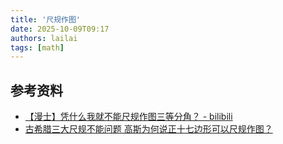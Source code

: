 ```yaml
---
title: '尺规作图'
date: 2025-10-09T09:17
authors: lailai
tags: [math]
---
```


<!-- truncate -->

## 参考资料

- [【漫士】凭什么我就不能尺规作图三等分角？ - bilibili](https://www.bilibili.com/video/BV1jjGdzAEE8)
- [古希腊三大尺规不能问题 高斯为何说正十七边形可以尺规作图？](https://www.bilibili.com/video/BV1hb411q7RJ)
